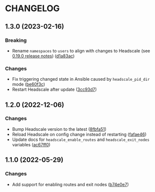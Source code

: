 # CHANGELOG

## 1.3.0 (2023-02-16)

### Breaking

- Rename `namespaces` to `users` to align with changes to Headscale (see [0.19.0 release notes](https://github.com/juanfont/headscale/blob/main/CHANGELOG.md#0190-2023-01-29)) ([d1a83ac](https://github.com/kazauwa/ansible-role-headscale/commit/d1a83ac74239f32756c8ae4aa0224c4ac01cf930))

### Changes

- Fix triggering changed state in Ansible caused by `headscale_pid_dir` mode ([be60f3c](https://github.com/kazauwa/ansible-role-headscale/commit/be60f3cf31578e68a27e6a86727ad6709c319948))
- Restart Headscale after update ([3cc93d7](https://github.com/kazauwa/ansible-role-headscale/commit/3cc93d74267212c33dc2f7858247c399db030173))


## 1.2.0 (2022-12-06)

### Changes

- Bump Headscale version to the latest ([8fbfa51](https://github.com/kazauwa/ansible-role-headscale/commit/8fbfa516acd54e6cd325973d7c55d7d0243f7ab5))
- Reload Headscale on config change instead of restarting ([fafae46](https://github.com/kazauwa/ansible-role-headscale/commit/fafae466f9584ce6c0e9fdeb638917507630303a))
- Update docs for `headscale_enable_routes` and `headscale_exit_nodes` variables ([ac67ff0](https://github.com/kazauwa/ansible-role-headscale/commit/ac67ff0d07954ea7ec8890e587bb97216ba4464d))

## 1.1.0 (2022-05-29)

### Changes

- Add support for enabling routes and exit nodes ([b74e0e7](https://github.com/kazauwa/ansible-role-headscale/commit/b74e0e7f822aa9da90d272a7e3016f8fd39eafee))
